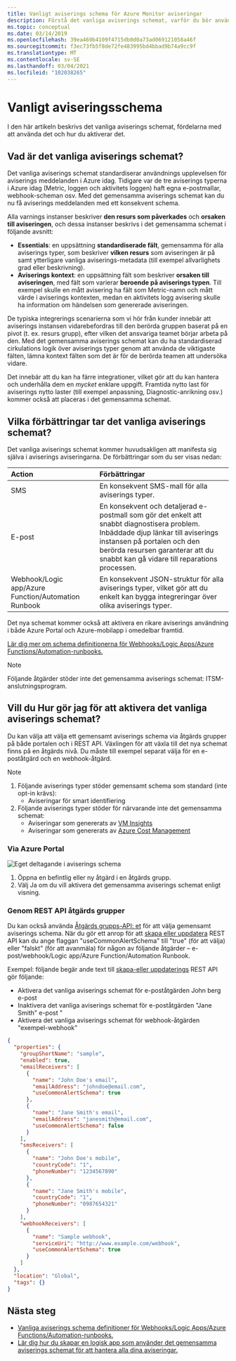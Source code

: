 ```yaml
---
title: Vanligt aviserings schema för Azure Monitor aviseringar
description: Förstå det vanliga aviserings schemat, varför du bör använda det och hur du aktiverar det
ms.topic: conceptual
ms.date: 03/14/2019
ms.openlocfilehash: 39ea469b4109f4715db0d0a73ad069121058a46f
ms.sourcegitcommit: f3ec73fb5f8de72fe483995bd4bbad9b74a9cc9f
ms.translationtype: MT
ms.contentlocale: sv-SE
ms.lasthandoff: 03/04/2021
ms.locfileid: "102038265"
---
```

# <a name="common-alert-schema"></a>Vanligt aviseringsschema

I den här artikeln beskrivs det vanliga aviserings schemat, fördelarna med att använda det och hur du aktiverar det.

## <a name="what-is-the-common-alert-schema"></a>Vad är det vanliga aviserings schemat?

Det vanliga aviserings schemat standardiserar användnings upplevelsen för aviserings meddelanden i Azure idag. Tidigare var de tre aviserings typerna i Azure idag (Metric, loggen och aktivitets loggen) haft egna e-postmallar, webhook-scheman osv. Med det gemensamma aviserings schemat kan du nu få aviserings meddelanden med ett konsekvent schema.

Alla varnings instanser beskriver **den resurs som påverkades** och **orsaken till aviseringen**, och dessa instanser beskrivs i det gemensamma schemat i följande avsnitt:
* **Essentials**: en uppsättning **standardiserade fält**, gemensamma för alla aviserings typer, som beskriver **vilken resurs** som aviseringen är på samt ytterligare vanliga aviserings-metadata (till exempel allvarlighets grad eller beskrivning). 
* **Aviserings kontext**: en uppsättning fält som beskriver **orsaken till aviseringen**, med fält som varierar **beroende på aviserings typen**. Till exempel skulle en mått avisering ha fält som Metric-namn och mått värde i aviserings kontexten, medan en aktivitets logg avisering skulle ha information om händelsen som genererade aviseringen. 

De typiska integrerings scenarierna som vi hör från kunder innebär att aviserings instansen vidarebefordras till den berörda gruppen baserat på en pivot (t. ex. resurs grupp), efter vilken det ansvariga teamet börjar arbeta på den. Med det gemensamma aviserings schemat kan du ha standardiserad cirkulations logik över aviserings typer genom att använda de viktigaste fälten, lämna kontext fälten som det är för de berörda teamen att undersöka vidare.

Det innebär att du kan ha färre integrationer, vilket gör att du kan hantera och underhålla dem en _mycket_ enklare uppgift. Framtida nytto last för aviserings nytto laster (till exempel anpassning, Diagnostic-anrikning osv.) kommer också att placeras i det gemensamma schemat.

## <a name="what-enhancements-does-the-common-alert-schema-bring"></a>Vilka förbättringar tar det vanliga aviserings schemat?

Det vanliga aviserings schemat kommer huvudsakligen att manifesta sig själva i aviserings aviseringarna. De förbättringar som du ser visas nedan:

| Action | Förbättringar |
|:---|:---|
| SMS | En konsekvent SMS-mall för alla aviserings typer. |
| E-post | En konsekvent och detaljerad e-postmall som gör det enkelt att snabbt diagnostisera problem. Inbäddade djup länkar till aviserings instansen på portalen och den berörda resursen garanterar att du snabbt kan gå vidare till reparations processen. |
| Webhook/Logic app/Azure Function/Automation Runbook | En konsekvent JSON-struktur för alla aviserings typer, vilket gör att du enkelt kan bygga integreringar över olika aviserings typer. |

Det nya schemat kommer också att aktivera en rikare aviserings användning i både Azure Portal och Azure-mobilapp i omedelbar framtid. 

[Lär dig mer om schema definitionerna för Webhooks/Logic Apps/Azure Functions/Automation-runbooks.](./alerts-common-schema-definitions.md)

> [!NOTE]
> Följande åtgärder stöder inte det gemensamma aviserings schemat: ITSM-anslutningsprogram.

## <a name="how-do-i-enable-the-common-alert-schema"></a>Vill du Hur gör jag för att aktivera det vanliga aviserings schemat?

Du kan välja att välja ett gemensamt aviserings schema via åtgärds grupper på både portalen och i REST API. Växlingen för att växla till det nya schemat finns på en åtgärds nivå. Du måste till exempel separat välja för en e-poståtgärd och en webhook-åtgärd.

> [!NOTE]
> 1. Följande aviserings typer stöder gemensamt schema som standard (inte opt-in krävs):
>     * Aviseringar för smart identifiering
> 1. Följande aviserings typer stöder för närvarande inte det gemensamma schemat:
>     * Aviseringar som genererats av [VM Insights](../vm/vminsights-overview.md)
>     * Aviseringar som genererats av [Azure Cost Management](../../cost-management-billing/manage/cost-management-budget-scenario.md)

### <a name="through-the-azure-portal"></a>Via Azure Portal

![Eget deltagande i aviserings schema](media/alerts-common-schema/portal-opt-in.png)

1. Öppna en befintlig eller ny åtgärd i en åtgärds grupp. 
1. Välj Ja om du vill aktivera det gemensamma aviserings schemat enligt visning.

### <a name="through-the-action-groups-rest-api"></a>Genom REST API åtgärds grupper

Du kan också använda [Åtgärds grupps-API: et](/rest/api/monitor/actiongroups) för att välja gemensamt aviserings schema. När du gör ett anrop för att [skapa eller uppdatera](/rest/api/monitor/actiongroups/createorupdate) REST API kan du ange flaggan "useCommonAlertSchema" till "true" (för att välja) eller "falskt" (för att avanmäla) för någon av följande åtgärder – e-post/webhook/Logic app/Azure Function/Automation Runbook.

Exempel: följande begär ande text till [skapa-eller uppdaterings](/rest/api/monitor/actiongroups/createorupdate) REST API gör följande:

* Aktivera det vanliga aviserings schemat för e-poståtgärden John berg e-post
* Inaktivera det vanliga aviserings schemat för e-poståtgärden "Jane Smith" e-post "
* Aktivera det vanliga aviserings schemat för webhook-åtgärden "exempel-webhook"

```json
{
  "properties": {
    "groupShortName": "sample",
    "enabled": true,
    "emailReceivers": [
      {
        "name": "John Doe's email",
        "emailAddress": "johndoe@email.com",
        "useCommonAlertSchema": true
      },
      {
        "name": "Jane Smith's email",
        "emailAddress": "janesmith@email.com",
        "useCommonAlertSchema": false
      }
    ],
    "smsReceivers": [
      {
        "name": "John Doe's mobile",
        "countryCode": "1",
        "phoneNumber": "1234567890"
      },
      {
        "name": "Jane Smith's mobile",
        "countryCode": "1",
        "phoneNumber": "0987654321"
      }
    ],
    "webhookReceivers": [
      {
        "name": "Sample webhook",
        "serviceUri": "http://www.example.com/webhook",
        "useCommonAlertSchema": true
      }
    ]
  },
  "location": "Global",
  "tags": {}
}
```





## <a name="next-steps"></a>Nästa steg

- [Vanliga aviserings schema definitioner för Webhooks/Logic Apps/Azure Functions/Automation-runbooks.](./alerts-common-schema-definitions.md)
- [Lär dig hur du skapar en logisk app som använder det gemensamma aviserings schemat för att hantera alla dina aviseringar.](./alerts-common-schema-integrations.md)